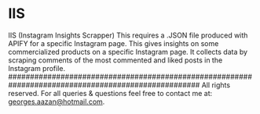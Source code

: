 # IIS
IIS (Instagram Insights Scrapper) 
This requires a .JSON file produced with APIFY for a specific Instagram page. 
This gives insights on some commercialized products on a specific Instagram page. 
It collects data by scraping comments of the most commented and liked posts in the Instagram profile.
####################################################################################################
All rights reserved. For all queries & questions feel free to contact me at: georges.aazan@hotmail.com.

